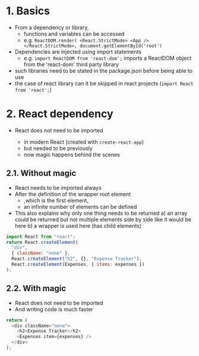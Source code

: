 # 1. Basics

- From a dependency or library,
  - functions and variables can be accessed
  - e.g. `ReactDOM.render( <React.StrictMode> <App /> </React.StrictMode>, document.getElementById('root')`
- Dependencies are injected using import statements
  - e.g. `import ReactDOM from 'react-dom';` imports a ReactDOM object from the 'react-dom' third party library
- such libraries need to be stated in the package.json before being able to use
- the case of react library can it be skipped in react projects (`import React from 'react';`)

# 2. React dependency

- React does not need to be imported

  - in modern React (created with `create-react-app`)
  - but needed to be previously
  - now magic happens behind the scenes

## 2.1. Without magic

- React needs to be imported always
- After the definition of the wrapper root element
  - ,which is the first element,
  - an infinite number of elements can be defined
- This also explains why only one thing needs to be returned
  a) an array could be returned but not multiple elements side by side like it would be here
  b) a wrapper is used here (has child elements)

```javascript
import React from "react";
return React.createElement(
  "div",
  { className: "none" },
  React.createElement("h2", {}, "Expense Tracker"),
  React.createElement(Expenses, { items: expenses })
);
```

## 2.2. With magic

- React does not need to be imported
- And writing code is much faster

```javascript
return (
  <div className="none">
    <h2>Expense Tracker</h2>
    <Expenses item={expenses} />
  </div>
);
```
